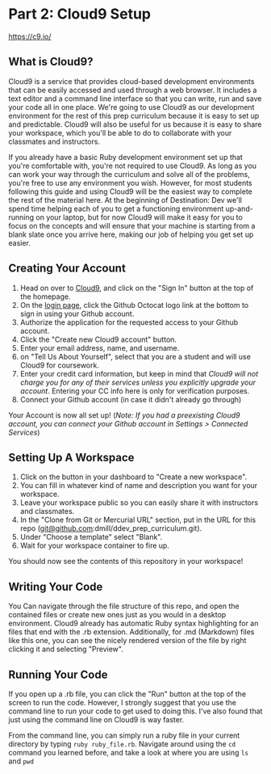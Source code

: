 # Part 2: Cloud9 Setup

<https://c9.io/>

## What is Cloud9?

Cloud9 is a service that provides cloud-based development environments that can be easily accessed and used through a web browser. It includes a text editor and a command line interface so that you can write, run and save your code all in one place. We're going to use Cloud9 as our development environment for the rest of this prep curriculum because it is easy to set up and predictable. Cloud9 will also be useful for us because it is easy to share your workspace, which you'll be able to do to collaborate with your classmates and instructors.

If you already have a basic Ruby development environment set up that you're comfortable with, you're not required to use Cloud9. As long as you can work your way through the curriculum and solve all of the problems, you're free to use any environment you wish. However, for most students following this guide and using Cloud9 will be the easiest way to complete the rest of the material here. At the beginning of Destination: Dev we'll spend time helping each of you to get a functioning environment up-and-running on your laptop, but for now Cloud9 will make it easy for you to focus on the concepts and will ensure that your machine is starting from a blank slate once you arrive here, making our job of helping you get set up easier.

## Creating Your Account

1. Head on over to [Cloud9](https://c9.io/), and click on the "Sign In" button at the top of the homepage.
2. On the [login page](https://c9.io/login), click the Github Octocat logo link at the bottom to sign in using your Github account.
3. Authorize the application for the requested access to your Github account.
4. Click the "Create new Cloud9 account" button.
5. Enter your email address, name, and username.
6. on "Tell Us About Yourself", select that you are a student and will use Cloud9 for coursework.
7. Enter your credit card information, but keep in mind that *Cloud9 will not charge you for any of their services unless you explicitly upgrade your account*. Entering your CC info here is only for verification purposes.
8. Connect your Github account (in case it didn't already go through)

Your Account is now all set up!
(*Note: If you had a preexisting Cloud9 account, you can connect your Github account in Settings > Connected Services*)

## Setting Up A Workspace

1. Click on the button in your dashboard to "Create a new workspace".
2. You can fill in whatever kind of name and description you want for your workspace.
3. Leave your workspace public so you can easily share it with instructors and classmates.
4. In the "Clone from Git or Mercurial URL" section, put in the URL for this repo (git@github.com:dmill/ddev_prep_curriculum.git).
5. Under "Choose a template" select "Blank".
6. Wait for your workspace container to fire up.

You should now see the contents of this repository in your workspace!

## Writing Your Code

You Can navigate through the file structure of this repo, and open the contained files or create new ones just as you would in a desktop environment. Cloud9 already has automatic Ruby syntax highlighting for an files that end with the .rb extension. Additionally, for .md (Markdown) files like this one, you can see the nicely rendered version of the file by right clicking it and selecting "Preview".

## Running Your Code

If you open up a .rb file, you can click the "Run" button at the top of the screen to run the code. However, I strongly suggest that you use the command line to run your code to get used to doing this. I've also found that just using the command line on Cloud9 is way faster.

From the command line, you can simply run a ruby file in your current directory by typing `ruby ruby_file.rb`. Navigate around using the `cd` command you learned before, and take a look at where you are using `ls` and `pwd`
